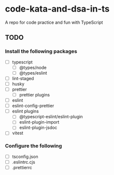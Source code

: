# code-kata-and-dsa-in-ts

A repo for code practice and fun with TypeScript

## TODO

### Install the following packages

- [ ] typescript
  - [ ] @types/node
  - [ ] @types/eslint
- [ ] lint-staged
- [ ] husky
- [ ] prettier
  - [ ] prettier plugins

- [ ] eslint
- [ ] eslint-config-prettier
- [ ] eslint plugins
  - [ ] @typescript-eslint/eslint-plugin
  - [ ] eslint-plugin-import
  - [ ] eslint-plugin-jsdoc

- [ ] vitest

### Configure the following

- [ ] tsconfig.json
- [ ] .eslintrc.cjs
- [ ] .prettierrc
